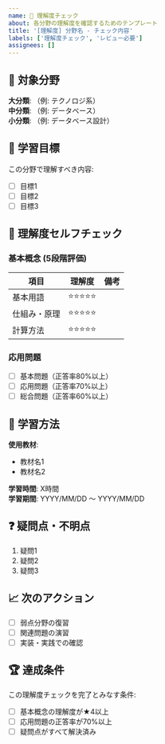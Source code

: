 ```yaml
---
name: 🧠 理解度チェック
about: 各分野の理解度を確認するためのテンプレート
title: '[理解度] 分野名 - チェック内容'
labels: ['理解度チェック', 'レビュー必要']
assignees: []
---
```


## 📖 対象分野

**大分類**: （例: テクノロジ系）  
**中分類**: （例: データベース）  
**小分類**: （例: データベース設計）

## 🎯 学習目標

この分野で理解すべき内容:
- [ ] 目標1
- [ ] 目標2
- [ ] 目標3

## 📝 理解度セルフチェック

### 基本概念 (5段階評価)

| 項目 | 理解度 | 備考 |
|------|--------|------|
| 基本用語 | ⭐⭐⭐⭐⭐ | |
| 仕組み・原理 | ⭐⭐⭐⭐⭐ | |
| 計算方法 | ⭐⭐⭐⭐⭐ | |

### 応用問題

- [ ] 基本問題（正答率80%以上）
- [ ] 応用問題（正答率70%以上）  
- [ ] 総合問題（正答率60%以上）

## 🔄 学習方法

**使用教材**:
- 教材名1
- 教材名2

**学習時間**: X時間  
**学習期間**: YYYY/MM/DD 〜 YYYY/MM/DD

## ❓ 疑問点・不明点

1. 疑問1
2. 疑問2
3. 疑問3

## 📈 次のアクション

- [ ] 弱点分野の復習
- [ ] 関連問題の演習  
- [ ] 実装・実践での確認

## 🏆 達成条件

この理解度チェックを完了とみなす条件:
- [ ] 基本概念の理解度が★4以上
- [ ] 応用問題の正答率が70%以上
- [ ] 疑問点がすべて解決済み